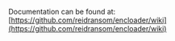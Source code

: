 Documentation can be found at:
[https://github.com/reidransom/encloader/wiki](https://github.com/reidransom/encloader/wiki)
